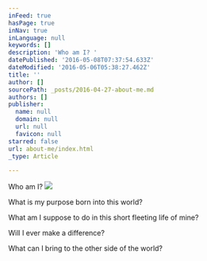 ```yaml
---
inFeed: true
hasPage: true
inNav: true
inLanguage: null
keywords: []
description: 'Who am I? '
datePublished: '2016-05-08T07:37:54.633Z'
dateModified: '2016-05-06T05:38:27.462Z'
title: ''
author: []
sourcePath: _posts/2016-04-27-about-me.md
authors: []
publisher:
  name: null
  domain: null
  url: null
  favicon: null
starred: false
url: about-me/index.html
_type: Article

---
```

Who am I? ![](https://the-grid-user-content.s3-us-west-2.amazonaws.com/70f99c7a-1297-4c4a-a83f-64e032d5a59b.jpg)

What is my purpose born into this world?

What am I suppose to do in this short fleeting life of mine?

Will I ever make a difference?

What can I bring to the other side of the world?